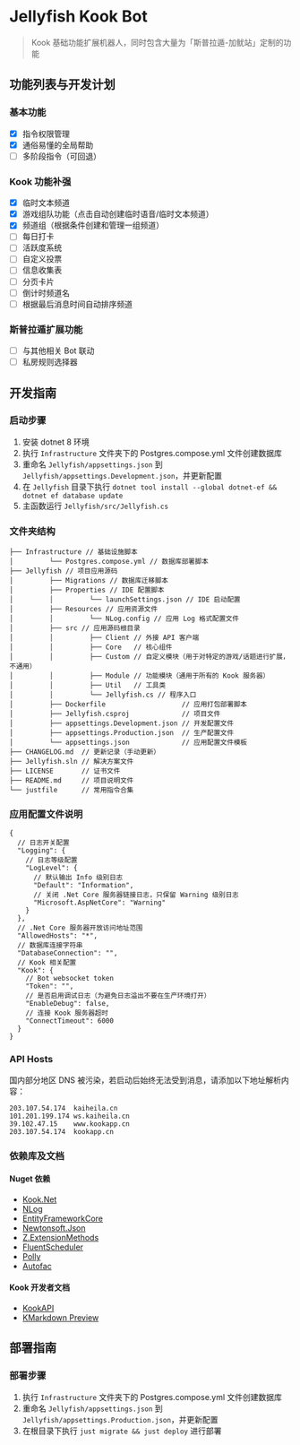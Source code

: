 # Jellyfish Kook Bot

> Kook 基础功能扩展机器人，同时包含大量为「斯普拉遁-加鱿站」定制的功能

## 功能列表与开发计划

### 基本功能

- [x] 指令权限管理
- [x] 通俗易懂的全局帮助
- [ ] 多阶段指令（可回退）

### Kook 功能补强

- [x] 临时文本频道
- [x] 游戏组队功能（点击自动创建临时语音/临时文本频道）
- [x] 频道组（根据条件创建和管理一组频道）
- [ ] 每日打卡
- [ ] 活跃度系统
- [ ] 自定义投票
- [ ] 信息收集表
- [ ] 分页卡片
- [ ] 倒计时频道名
- [ ] 根据最后消息时间自动排序频道

### 斯普拉遁扩展功能

- [ ] 与其他相关 Bot 联动
- [ ] 私房规则选择器

## 开发指南

### 启动步骤

1. 安装 dotnet 8 环境
2. 执行 `Infrastructure` 文件夹下的 Postgres.compose.yml 文件创建数据库
3. 重命名 `Jellyfish/appsettings.json` 到 `Jellyfish/appsettings.Development.json`，并更新配置
4. 在 `Jellyfish` 目录下执行 `dotnet tool install --global dotnet-ef && dotnet ef database update`
5. 主函数运行 `Jellyfish/src/Jellyfish.cs`

### 文件夹结构

```tree
├── Infrastructure // 基础设施脚本
│         └── Postgres.compose.yml // 数据库部署脚本
├── Jellyfish // 项目应用源码
│         ├── Migrations // 数据库迁移脚本
│         ├── Properties // IDE 配置脚本
│         │         └── launchSettings.json // IDE 启动配置
│         ├── Resources // 应用资源文件
│         │         └── NLog.config // 应用 Log 格式配置文件
│         ├── src // 应用源码根目录
│         │         ├── Client // 外接 API 客户端
│         │         ├── Core   // 核心组件
│         │         ├── Custom // 自定义模块（用于对特定的游戏/话题进行扩展，不通用）
│         │         ├── Module // 功能模块（通用于所有的 Kook 服务器）
│         │         ├── Util   // 工具类
│         │         └── Jellyfish.cs // 程序入口
│         ├── Dockerfile                   // 应用打包部署脚本
│         ├── Jellyfish.csproj             // 项目文件
│         ├── appsettings.Development.json // 开发配置文件
│         ├── appsettings.Production.json  // 生产配置文件
│         └── appsettings.json             // 应用配置文件模板
├── CHANGELOG.md  // 更新记录（手动更新）
├── Jellyfish.sln // 解决方案文件
├── LICENSE       // 证书文件
├── README.md     // 项目说明文件
└── justfile      // 常用指令合集
```

### 应用配置文件说明

```json5
{
  // 日志开关配置
  "Logging": {
    // 日志等级配置
    "LogLevel": {
      // 默认输出 Info 级别日志
      "Default": "Information",
      // 关闭 .Net Core 服务器链接日志，只保留 Warning 级别日志
      "Microsoft.AspNetCore": "Warning"
    }
  },
  // .Net Core 服务器开放访问地址范围
  "AllowedHosts": "*",
  // 数据库连接字符串
  "DatabaseConnection": "",
  // Kook 相关配置
  "Kook": {
    // Bot websocket token
    "Token": "",
    // 是否启用调试日志（为避免日志溢出不要在生产环境打开）
    "EnableDebug": false,
    // 连接 Kook 服务器超时
    "ConnectTimeout": 6000
  }
}

```

### API Hosts

国内部分地区 DNS 被污染，若启动后始终无法受到消息，请添加以下地址解析内容：

```hosts
203.107.54.174  kaiheila.cn
101.201.199.174 ws.kaiheila.cn
39.102.47.15    www.kookapp.cn
203.107.54.174  kookapp.cn
```

### 依赖库及文档

#### Nuget 依赖

* [Kook.Net](https://kooknet.dev/index.html)
* [NLog](https://nlog-project.org/)
* [EntityFrameworkCore](https://docs.microsoft.com/zh-cn/ef/core/)
* [Newtonsoft.Json](https://www.newtonsoft.com/json)
* [Z.ExtensionMethods](https://csharp-extension.com/)
* [FluentScheduler](https://fluentscheduler.github.io/creating-schedules/)
* [Polly](https://www.thepollyproject.org/)
* [Autofac](https://autofac.org/)

#### Kook 开发者文档

* [KookAPI](https://developer.kookapp.cn/doc/reference)
* [KMarkdown Preview](https://www.kookapp.cn/tools/message-builder.html#/kmarkdown)

## 部署指南

### 部署步骤

1. 执行 `Infrastructure` 文件夹下的 Postgres.compose.yml 文件创建数据库
2. 重命名 `Jellyfish/appsettings.json` 到 `Jellyfish/appsettings.Production.json`，并更新配置
3. 在根目录下执行 `just migrate && just deploy` 进行部署

